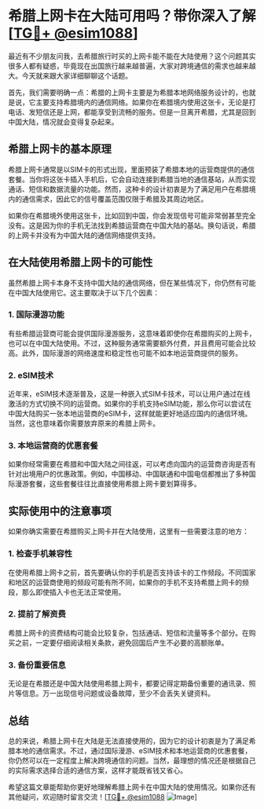 # 希腊上网卡在大陆可用吗？带你深入了解[[TG💪+ @esim1088](https://t.me/s/esim1088)]

最近有不少朋友问我，去希腊旅行时买的上网卡能不能在大陆使用？这个问题其实很多人都有疑惑，毕竟现在出国旅行越来越普遍，大家对跨境通信的需求也越来越大。今天就来跟大家详细聊聊这个话题。

首先，我们需要明确一点：希腊的上网卡主要是为希腊本地网络服务设计的，也就是说，它主要支持希腊境内的通信网络。如果你在希腊境内使用这张卡，无论是打电话、发短信还是上网，都能享受到流畅的服务。但是一旦离开希腊，尤其是回到中国大陆，情况就会变得复杂起来。

## 希腊上网卡的基本原理

希腊上网卡通常是以SIM卡的形式出现，里面预装了希腊本地的运营商提供的通信套餐。当你将这张卡插入手机后，它会自动连接到希腊当地的通信基站，从而实现通话、短信和数据流量的功能。然而，这种卡的设计初衷是为了满足用户在希腊境内的通信需求，因此它的信号覆盖范围仅限于希腊及其周边地区。

如果你在希腊境外使用这张卡，比如回到中国，你会发现信号可能非常弱甚至完全没有。这是因为你的手机无法找到希腊运营商在中国大陆的基站。换句话说，希腊的上网卡并没有为中国大陆的通信网络提供支持。

## 在大陆使用希腊上网卡的可能性

虽然希腊上网卡本身不支持中国大陆的通信网络，但在某些情况下，你仍然有可能在中国大陆使用它。这主要取决于以下几个因素：

### 1. **国际漫游功能**
有些希腊运营商可能会提供国际漫游服务，这意味着即使你在希腊购买的上网卡，也可以在中国大陆使用。不过，这种服务通常需要额外付费，并且费用可能会比较高。此外，国际漫游的网络速度和稳定性也可能不如本地运营商提供的服务。

### 2. **eSIM技术**
近年来，eSIM技术逐渐普及，这是一种嵌入式SIM卡技术，可以让用户通过在线激活的方式切换不同的运营商。如果你的手机支持eSIM功能，那么你可以尝试在中国大陆购买一张本地运营商的eSIM卡，这样就能更好地适应国内的通信环境。当然，这也意味着你需要放弃原来的希腊上网卡。

### 3. **本地运营商的优惠套餐**
如果你经常需要在希腊和中国大陆之间往返，可以考虑向国内的运营商咨询是否有针对出境用户的优惠政策。例如，中国移动、中国联通和中国电信都推出了多种国际漫游套餐，这些套餐往往比直接使用希腊上网卡要划算得多。

## 实际使用中的注意事项

如果你确实需要在希腊购买上网卡并在大陆使用，这里有一些需要注意的地方：

### 1. **检查手机兼容性**
在使用希腊上网卡之前，首先要确认你的手机是否支持该卡的工作频段。不同国家和地区的运营商使用的频段可能有所不同，如果你的手机不支持希腊上网卡的频段，那么即使插入卡也无法正常使用。

### 2. **提前了解资费**
希腊上网卡的资费结构可能会比较复杂，包括通话、短信和流量等多个部分。在购买之前，一定要仔细阅读相关条款，避免回国后产生不必要的高额账单。

### 3. **备份重要信息**
无论是在希腊还是中国大陆使用希腊上网卡，都要记得定期备份重要的通讯录、照片等信息。万一出现信号问题或设备故障，至少不会丢失关键资料。

## 总结

总的来说，希腊上网卡在大陆是无法直接使用的，因为它的设计初衷是为了满足希腊本地的通信需求。不过，通过国际漫游、eSIM技术和本地运营商的优惠套餐，你仍然可以在一定程度上解决跨境通信的问题。当然，最理想的情况还是根据自己的实际需求选择合适的通信方案，这样才能既省钱又省心。

希望这篇文章能帮助你更好地理解希腊上网卡在中国大陆的使用情况。如果你还有其他疑问，欢迎随时留言交流！[[TG💪+ @esim1088](https://t.me/s/esim1088) ![Image](https://i.postimg.cc/4NQfJmqS/Snipaste-2025-05-13-00-14-12.png)]